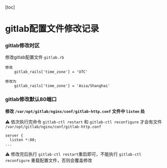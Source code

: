 [toc]



# gitlab配置文件修改记录

### gitlab修改时区

修改gitlab配置文件 `gitlab.rb`

```shell
修改
	gitlab_rails['time_zone'] = 'UTC'
	
修改为
	gitlab_rails['time_zone'] = 'Asia/Shanghai'
```



### gitlab修改默认80端口

**修改 `/var/opt/gitlab/nginx/conf/gitlab-http.conf` 文件中 `listen` 处**

⚠️ 依次执行完命令  `gitlab-ctl restart` 和  `gitlab-ctl reconfigure` 才会有文件 `/var/opt/gitlab/nginx/conf/gitlab-http.conf`

```shell
server {
  listen *:80;
...
```

⚠️ 修改完后执行 `gitlab-ctl restart`重启即可，不能执行 `gitlab-ctl reconfigure` 重载配置文件，否则会覆盖修改
